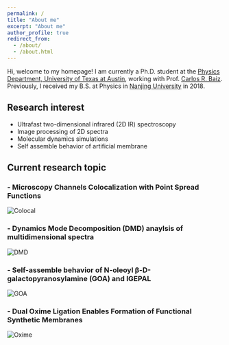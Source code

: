 ```yaml
---
permalink: /
title: "About me"
excerpt: "About me"
author_profile: true
redirect_from: 
  - /about/
  - /about.html
---
```

Hi, welcome to my homepage! I am currently a Ph.D. student at the [Physics Department, University of Texas at Austin](https://ph.utexas.edu/), working with Prof. [Carlos R. Baiz](https://baizgroup.org/). Previously, I received my B.S. at Physics in [Nanjing University](https://www.nju.edu.cn/) in 2018. 

## Research interest
- Ultrafast two-dimensional infrared (2D IR) spectroscopy
- Image processing of 2D spectra
- Molecular dynamics simulations
- Self assemble behavior of artificial membrane

## Current research topic
### - Microscopy Channels Colocalization with Point Spread Functions
![Colocal](https://congxu96.github.io/images/Colocalization.png)

### - Dynamics Mode Decomposition (DMD) anaylsis of multidimensional spectra

![DMD](https://congxu96.github.io/images/scheme_v2.png)

### - Self-assemble behavior of N-oleoyl β-D-galactopyranosylamine (GOA) and IGEPAL
  
![GOA](https://congxu96.github.io/images/GOAIGEPAL.png)

### - Dual Oxime Ligation Enables Formation of Functional Synthetic Membranes

![Oxime](https://congxu96.github.io/images/oxime2D.png)
